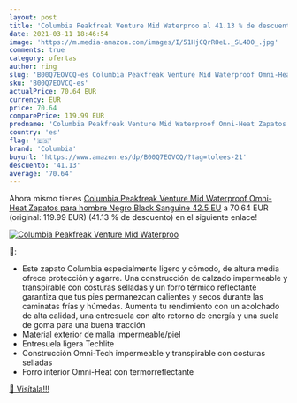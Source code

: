 ```yaml
---
layout: post
title: 'Columbia Peakfreak Venture Mid Waterproo al 41.13 % de descuento'
date: 2021-03-11 18:46:54
image: 'https://m.media-amazon.com/images/I/51HjCQrROeL._SL400_.jpg'
comments: true
category: ofertas
author: ring
slug: 'B00Q7EOVCQ-es Columbia Peakfreak Venture Mid Waterproof Omni-Heat...'
sku: 'B00Q7EOVCQ-es'
actualPrice: 70.64 EUR
currency: EUR
price: 70.64
comparePrice: 119.99 EUR
prodname: 'Columbia Peakfreak Venture Mid Waterproof Omni-Heat Zapatos para hombre   Negro Black  Sanguine   42.5 EU'
country: 'es'
flag: '🇪🇸'
brand: 'Columbia'
buyurl: 'https://www.amazon.es/dp/B00Q7EOVCQ/?tag=tolees-21'
descuento: '41.13'
average: '70.64'
---
```


Ahora mismo tienes [Columbia Peakfreak Venture Mid Waterproof Omni-Heat Zapatos para hombre   Negro Black  Sanguine   42.5 EU](https://www.amazon.es/dp/B00Q7EOVCQ/?tag=tolees-21) a 70.64 EUR (original: 119.99 EUR) (41.13 %  de descuento) en el siguiente enlace!

[![Columbia Peakfreak Venture Mid Waterproo](https://m.media-amazon.com/images/I/51HjCQrROeL._SL400_.jpg)](https://www.amazon.es/dp/B00Q7EOVCQ/?tag=tolees-21)

🔎:

- Este zapato Columbia especialmente ligero y cómodo, de altura media ofrece protección y agarre. Una construcción de calzado impermeable y transpirable con costuras selladas y un forro térmico reflectante garantiza que tus pies permanezcan calientes y secos durante las caminatas frías y húmedas. Aumenta tu rendimiento con un acolchado de alta calidad, una entresuela con alto retorno de energía y una suela de goma para una buena tracción
- Material exterior de malla impermeable/piel
- Entresuela ligera Techlite
- Construcción Omni-Tech impermeable y transpirable con costuras selladas
- Forro interior Omni-Heat con termorreflectante

[🛒 Visítala!!!](https://www.amazon.es/dp/B00Q7EOVCQ/?tag=tolees-21)
